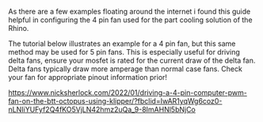 As there are a few examples floating around the internet i found this guide helpful in configuring the 4 pin fan used for the part cooling solution of the Rhino.

The tutorial below illustrates an example for a 4 pin fan, but this same method may be used for 5 pin fans.  This is especially useful for driving delta fans, ensure
your mosfet is rated for the current draw of the delta fan.  Delta fans typically draw more amperage than normal case fans.  Check your fan for appropriate pinout information prior!

https://www.nicksherlock.com/2022/01/driving-a-4-pin-computer-pwm-fan-on-the-btt-octopus-using-klipper/?fbclid=IwAR1yqWg6coz0-nLNIiYUFyf2Q4fKO5VjLN42hmz2uQa_9-8ImAHNl5bNjCo

